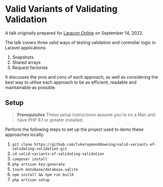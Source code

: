 # Valid Variants of Validating Validation

A talk originally prepared for [Laracon Online](https://laracon.net) on September 14, 2022.

The talk covers three valid ways of testing validation and controller logic in Laravel applications:
1. Snapshots
2. Shared arrays
3. Request factories

It discusses the pros and cons of each approach, as well as considering the best way to utilise
each approach to be as efficient, readable and maintainable as possible.

## Setup

> **Prerequisites**
> These setup instructions assume you're on a Mac and have PHP 8.1 or greater installed.

Perform the following steps to set up the project used to demo these approaches locally.

1. `git clone https://github.com/lukeraymonddowning/valid-variants-of-validating-validation.git`
2. `cd valid-variants-of-validating-validation`
3. `composer install`
4. `php artisan key:generate`
5. `touch database/database.sqlite`
6. `npm install && npm run build`
7. `php artisan setup`
